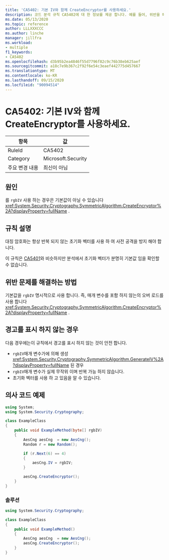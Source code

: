 ```yaml
---
title: 'CA5402: 기본 IV와 함께 CreateEncryptor를 사용하세요.'
description: 코드 분석 규칙 CA5402에 대 한 정보를 제공 합니다. 예를 들어, 위반을 해결 하는 방법, 위반 하는 경우를 포함 합니다.
ms.date: 05/13/2020
ms.topic: reference
author: LLLXXXCCC
ms.author: linche
manager: jillfra
ms.workload:
- multiple
f1_keywords:
- CA5402
ms.openlocfilehash: d3b95b2ea4846f55d7796f82c9c76b38eb625aef
ms.sourcegitcommit: a18c7e9b367c2f92f6e54c3eaef442775d457667
ms.translationtype: MT
ms.contentlocale: ko-KR
ms.lasthandoff: 09/15/2020
ms.locfileid: "90094514"
---
```

# <a name="ca5402-use-createencryptor-with-the-default-iv"></a>CA5402: 기본 IV와 함께 CreateEncryptor를 사용하세요.

|항목|값|
|-|-|
|RuleId|CA5402|
|Category|Microsoft.Security|
|주요 변경 내용|최신이 아님|

## <a name="cause"></a>원인

를 `rgbIV` 사용 하는 경우은 기본값이 아닐 수 있습니다 <xref:System.Security.Cryptography.SymmetricAlgorithm.CreateEncryptor%2A?displayProperty=fullName> .

## <a name="rule-description"></a>규칙 설명

대칭 암호화는 항상 반복 되지 않는 초기화 벡터를 사용 하 여 사전 공격을 방지 해야 합니다.

이 규칙은 [CA5401](ca5401.md)와 비슷하지만 분석에서 초기화 벡터가 분명히 기본값 임을 확인할 수 없습니다.

## <a name="how-to-fix-violations"></a>위반 문제를 해결하는 방법

기본값을 `rgbIV` 명시적으로 사용 합니다. 즉, 매개 변수를 포함 하지 않는의 오버 로드를 사용 합니다 <xref:System.Security.Cryptography.SymmetricAlgorithm.CreateEncryptor%2A?displayProperty=fullName> .

## <a name="when-to-suppress-warnings"></a>경고를 표시 하지 않는 경우

다음 경우에는이 규칙에서 경고를 표시 하지 않는 것이 안전 합니다.

- `rgbIV`매개 변수가에 의해 생성 <xref:System.Security.Cryptography.SymmetricAlgorithm.GenerateIV%2A?displayProperty=fullName> 된 경우
- `rgbIV`매개 변수가 실제 무작위 이며 반복 가능 하지 않습니다.
- 초기화 벡터를 사용 하 고 있음을 알 수 있습니다.

## <a name="pseudo-code-examples"></a>의사 코드 예제

```csharp
using System;
using System.Security.Cryptography;

class ExampleClass
{
    public void ExampleMethod(byte[] rgbIV)
    {
        AesCng aesCng  = new AesCng();
        Random r = new Random();

        if (r.Next(6) == 4)
        {
            aesCng.IV = rgbIV;
        }

        aesCng.CreateEncryptor();
    }
}
```

### <a name="solution"></a>솔루션

```csharp
using System.Security.Cryptography;

class ExampleClass
{
    public void ExampleMethod()
    {
        AesCng aesCng  = new AesCng();
        aesCng.CreateEncryptor();
    }
}
```
